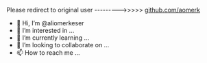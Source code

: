 Please redirect to original user --------->>>>> [github.com/aomerk](https://github.com/aomerk/)

- 👋 Hi, I’m @aliomerkeser
- 👀 I’m interested in ...
- 🌱 I’m currently learning ...
- 💞️ I’m looking to collaborate on ...
- 📫 How to reach me ...

<!---
aliomerkeser/aliomerkeser is a ✨ special ✨ repository because its `README.md` (this file) appears on your GitHub profile.
You can click the Preview link to take a look at your changes.
--->
